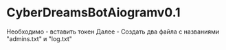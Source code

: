 # CyberDreamsBotAiogramv0.1

Необходимо - вставить токен
Далее - Создать два файла с названиями "admins.txt" и "log.txt"
